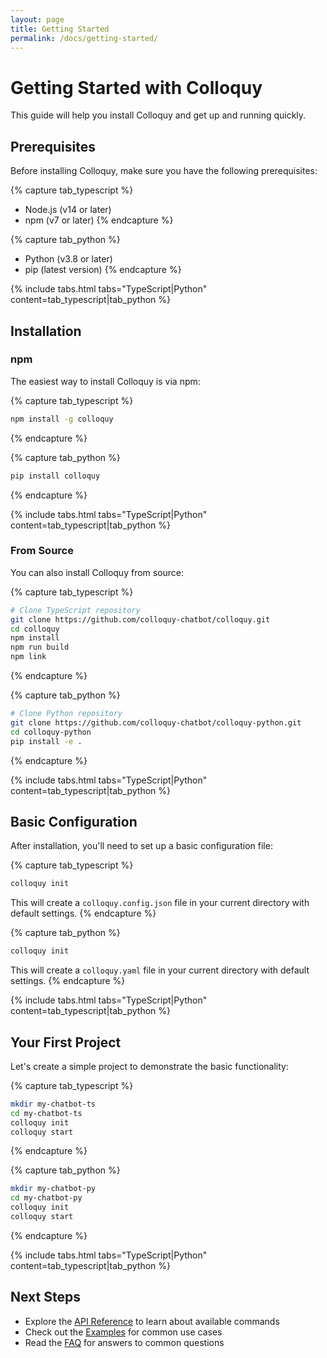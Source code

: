 ```yaml
---
layout: page
title: Getting Started
permalink: /docs/getting-started/
---
```


# Getting Started with Colloquy

This guide will help you install Colloquy and get up and running quickly.

## Prerequisites

Before installing Colloquy, make sure you have the following prerequisites:

{% capture tab_typescript %}
- Node.js (v14 or later)
- npm (v7 or later)
{% endcapture %}

{% capture tab_python %}
- Python (v3.8 or later)
- pip (latest version)
{% endcapture %}

{% include tabs.html tabs="TypeScript|Python" content=tab_typescript|tab_python %}

## Installation

### npm

The easiest way to install Colloquy is via npm:

{% capture tab_typescript %}
```bash
npm install -g colloquy
```
{% endcapture %}

{% capture tab_python %}
```bash
pip install colloquy
```
{% endcapture %}

{% include tabs.html tabs="TypeScript|Python" content=tab_typescript|tab_python %}

### From Source

You can also install Colloquy from source:

{% capture tab_typescript %}
```bash
# Clone TypeScript repository
git clone https://github.com/colloquy-chatbot/colloquy.git
cd colloquy
npm install
npm run build
npm link
```
{% endcapture %}

{% capture tab_python %}
```bash
# Clone Python repository
git clone https://github.com/colloquy-chatbot/colloquy-python.git
cd colloquy-python
pip install -e .
```
{% endcapture %}

{% include tabs.html tabs="TypeScript|Python" content=tab_typescript|tab_python %}

## Basic Configuration

After installation, you'll need to set up a basic configuration file:

{% capture tab_typescript %}
```bash
colloquy init
```

This will create a `colloquy.config.json` file in your current directory with default settings.
{% endcapture %}

{% capture tab_python %}
```bash
colloquy init
```

This will create a `colloquy.yaml` file in your current directory with default settings.
{% endcapture %}

{% include tabs.html tabs="TypeScript|Python" content=tab_typescript|tab_python %}

## Your First Project

Let's create a simple project to demonstrate the basic functionality:

{% capture tab_typescript %}
```bash
mkdir my-chatbot-ts
cd my-chatbot-ts
colloquy init
colloquy start
```
{% endcapture %}

{% capture tab_python %}
```bash
mkdir my-chatbot-py
cd my-chatbot-py
colloquy init
colloquy start
```
{% endcapture %}

{% include tabs.html tabs="TypeScript|Python" content=tab_typescript|tab_python %}

## Next Steps

- Explore the [API Reference](/docs/api) to learn about available commands
- Check out the [Examples](/docs/examples) for common use cases
- Read the [FAQ](/docs/faq) for answers to common questions